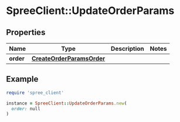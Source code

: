 # SpreeClient::UpdateOrderParams

## Properties

| Name | Type | Description | Notes |
| ---- | ---- | ----------- | ----- |
| **order** | [**CreateOrderParamsOrder**](CreateOrderParamsOrder.md) |  |  |

## Example

```ruby
require 'spree_client'

instance = SpreeClient::UpdateOrderParams.new(
  order: null
)
```

